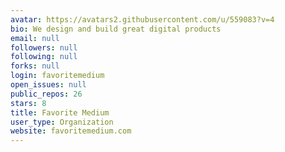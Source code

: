 ```yaml
---
avatar: https://avatars2.githubusercontent.com/u/559083?v=4
bio: We design and build great digital products
email: null
followers: null
following: null
forks: null
login: favoritemedium
open_issues: null
public_repos: 26
stars: 8
title: Favorite Medium
user_type: Organization
website: favoritemedium.com
---
```

